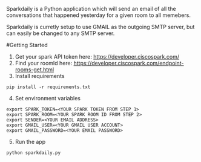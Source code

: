 Sparkdaily is a Python application which will send an email of all the conversations that happened yesterday for a given room to all memebers.

Sparkdaily is curretly setup to use GMAIL as the outgoing SMTP server, but can easily be changed to any SMTP server.


#Getting Started

1. Get your spark API token here: https://developer.ciscospark.com/
2. Find your roomId here: https://developer.ciscospark.com/endpoint-rooms-get.html
3. Install requirements
  ```
  pip install -r requirements.txt
  ```
4. Set environment variables
  
  ```
  export SPARK_TOKEN=<YOUR SPARK TOKEN FROM STEP 1> 
  export SPARK_ROOM=<YOUR SPARK ROOM ID FROM STEP 2> 
  export SENDER=<YOUR EMAIL ADDRESS> 
  export GMAIL_USER=<YOUR GMAIL USER ACCOUNT> 
  export GMAIL_PASSWORD=<YOUR EMAIL PASSWORD> 
  ```
5. Run the app
  
  ```python sparkdaily.py```
